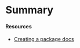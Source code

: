 # Summary

<!-- 
  Be sure your Pull Request includes:

  - JIRA ticket number in the title, and link in the summary
  - An accurate summary of what is being added/edited/removed
  - Tests (unit, component, regression)
  - Updated documentation and commented code
  - Link to Figma, if applicable
  - Conventional Commits
-->

#### Resources

- [Creating a package docs](https://github.com/Kong/public-ui-components/blob/main/docs/creating-a-package.md)
